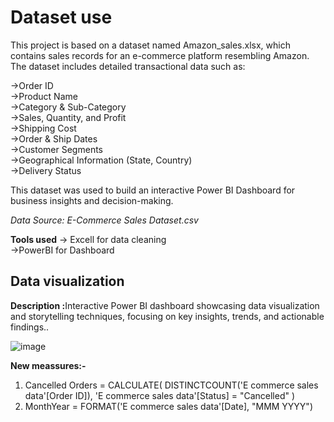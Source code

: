 <h1>Dataset use</h1>
This project is based on a dataset named Amazon_sales.xlsx, which contains sales records for an e-commerce platform resembling Amazon. The dataset includes detailed transactional data such as: 

->Order ID<br>
->Product Name<br>
->Category & Sub-Category<br>
->Sales, Quantity, and Profit<br>
->Shipping Cost<br>
->Order & Ship Dates<br>
->Customer Segments<br>
->Geographical Information (State, Country)<br>
->Delivery Status<br>

This dataset was used to build an interactive Power BI Dashboard for business insights and decision-making.<br>

<i> Data Source: E-Commerce Sales Dataset.csv </i> 

**Tools used**
-> Excell for data cleaning<br>
->PowerBI for Dashboard 

<h2>Data visualization</h2>
<p><strong> Description :</strong>Interactive Power BI dashboard showcasing data visualization and storytelling techniques, focusing on key insights, trends, and actionable findings..</p>

![image](https://github.com/user-attachments/assets/7a7dfb74-f1df-4a73-a3c9-dd96cdb93f62)


**New meassures:-**

1. Cancelled Orders = 
CALCULATE(
    DISTINCTCOUNT('E commerce sales data'[Order ID]),
    'E commerce sales data'[Status] = "Cancelled"
)<br>
2. MonthYear = FORMAT('E commerce sales data'[Date], "MMM YYYY") 

